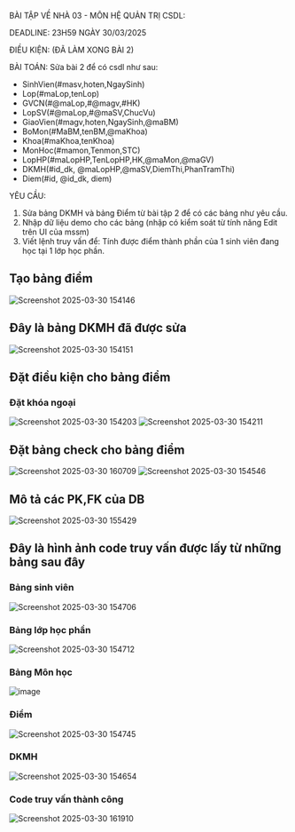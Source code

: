 BÀI TẬP VỀ NHÀ 03 - MÔN HỆ QUẢN TRỊ CSDL:

DEADLINE: 23H59 NGÀY 30/03/2025

ĐIỀU KIỆN: (ĐÃ LÀM XONG BÀI 2)

BÀI TOÁN: Sửa bài 2 để có csdl như sau:
  + SinhVien(#masv,hoten,NgaySinh)
  + Lop(#maLop,tenLop)
  + GVCN(#@maLop,#@magv,#HK)
  + LopSV(#@maLop,#@maSV,ChucVu)
  + GiaoVien(#magv,hoten,NgaySinh,@maBM)
  + BoMon(#MaBM,tenBM,@maKhoa)
  + Khoa(#maKhoa,tenKhoa)
  + MonHoc(#mamon,Tenmon,STC)
  + LopHP(#maLopHP,TenLopHP,HK,@maMon,@maGV)
  + DKMH(#id_dk, @maLopHP,@maSV,DiemThi,PhanTramThi)
  + Diem(#id, @id_dk, diem)

YÊU CẦU:
1. Sửa bảng DKMH và bảng Điểm từ bài tập 2 để có các bảng như yêu cầu.
2. Nhập dữ liệu demo cho các bảng (nhập có kiểm soát từ tính năng Edit trên UI của mssm)
3. Viết lệnh truy vấn để: Tính được điểm thành phần của 1 sinh viên đang học tại 1 lớp học phần.

## Tạo bảng điểm
![Screenshot 2025-03-30 154146](https://github.com/user-attachments/assets/6e9cab8a-e572-4a49-83cf-562f76bc401b)
## Đây là bảng DKMH đã được sửa
![Screenshot 2025-03-30 154151](https://github.com/user-attachments/assets/c6c4f4fd-1c0a-47c5-864a-d679e6431ea0)
## Đặt điều kiện cho bảng điểm
### Đặt khóa ngoại
![Screenshot 2025-03-30 154203](https://github.com/user-attachments/assets/6e062a73-0e3c-4ef9-b309-4cd22bd07070)
![Screenshot 2025-03-30 154211](https://github.com/user-attachments/assets/d730fac2-9eb5-4094-bcdf-e1b30d27703e)
## Đặt bảng check cho bảng điểm
![Screenshot 2025-03-30 160709](https://github.com/user-attachments/assets/0e9dc8e3-1811-43d1-9c97-85acd05b9911)
![Screenshot 2025-03-30 154546](https://github.com/user-attachments/assets/b0de4c26-62e8-4800-ac1d-1438f73cb232)

## Mô tả các PK,FK của DB
![Screenshot 2025-03-30 155429](https://github.com/user-attachments/assets/98fd2f51-ccf2-418e-a0fb-3eb2c869052f)
## Đây là hình ảnh code truy vấn được lấy từ những bảng sau đây
### Bảng sinh viên
![Screenshot 2025-03-30 154706](https://github.com/user-attachments/assets/a0804248-e34c-4a88-b09d-400cfb926172)
### Bảng lớp học phần
![Screenshot 2025-03-30 154712](https://github.com/user-attachments/assets/a46c9893-ccaf-4033-a646-3102a3e93645)
### Bảng Môn học
![image](https://github.com/user-attachments/assets/939972e0-eab1-439f-9474-8228c6b31138)
### Điểm
![Screenshot 2025-03-30 154745](https://github.com/user-attachments/assets/18eb54c9-3483-4b81-8f3f-11a556f8624a)
### DKMH
![Screenshot 2025-03-30 154654](https://github.com/user-attachments/assets/56096d15-0334-4567-a7ab-db1519e91b91)
### Code truy vấn thành công
![Screenshot 2025-03-30 161910](https://github.com/user-attachments/assets/32365dd7-f1fe-47ba-a7ed-754dd632a3b6)




